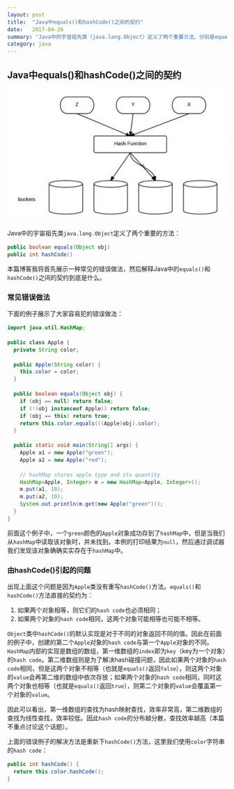 ```yaml
---
layout: post
title:  "Java中equals()和hashCode()之间的契约"
date:   2017-04-26
summary: "Java中的宇宙祖先类（java.lang.Object）定义了两个重要方法，分别是equals()和hashCode()，本文介绍它们之间如何协同工作，以及协同工作需要遵守的约定。"
category: java
---
```


## Java中equals()和hashCode()之间的契约

![java equals hasCode contract](/assets/java_equals_hash_code_contract.png)

Java中的宇宙祖先类`java.lang.Object`定义了两个重要的方法：

```java
public boolean equals(Object obj)
public int hashCode()
```

本篇博客我将首先展示一种常见的错误做法，然后解释Java中的`equals()`和`hashCode()`之间的契约到底是什么。

### 常见错误做法

下面的例子展示了大家容易犯的错误做法：

```java
import java.util.HashMap;

public class Apple {
  private String color;
  
  public Apple(String color) {
    this.color = color;
  }
  
  public boolean equals(Object obj) {
    if (obj == null) return false;
    if (!(obj instanceof Apple)) return false;
    if (obj == this) return true;
    return this.color.equals(((Apple)obj).color);
  }
  
  public static void main(String[] args) {
    Apple a1 = new Apple("green");
    Apple a2 = new Apple("red");
    
    // hashMap stores apple type and its quantity
   	HashMap<Apple, Integer> m = new HashMap<Apple, Integer>();
    m.put(a1, 10);
    m.put(a2, 10);
    System.out.println(m.get(new Apple("green")));
  }
}
```

前面这个例子中，一个`green`颜色的`Apple`对象成功存到了`hashMap`中，但是当我们从`hashMap`中读取该对象时，并未找到。本例的打印结果为`null`，然后通过调试器我们发现该对象确确实实存在于`hashMap`中。

### 由hashCode()引起的问题

出现上面这个问题是因为`Apple`类没有重写`hashCode()`方法。`equals()`和`hashCode()`方法直接的契约为：

1. 如果两个对象相等，则它们的`hash code`也必须相同；
2. 如果两个对象的`hash code`相同，这两个对象可能相等也可能不相等。

`Object`类中`hashCode()`的默认实现是对于不同的对象返回不同的值。因此在前面的例子中，创建的第二个`Apple`对象的`hash code`与第一个`Apple`对象的不同。`HashMap`内部的实现是数组的数组，第一维数组的`index`即为`key`（key为一个对象）的`hash code`。第二维数组则是为了解决hash碰撞问题，因此如果两个对象的`hash code`相同，但是这两个对象不相等（也就是`equals()`返回`false`），则这两个对象的`value`会再第二维的数组中依次存放；如果两个对象的`hash code`相同，同时这两个对象也相等（也就是`equals()`返回`true`），则第二个对象的`value`会覆盖第一个对象的`value`。

因此可以看出，第一维数组的查找为hash映射查找，效率非常高，第二维数组的查找为线性查找，效率较低。因此`hash code`的分布越分散，查找效率越高（本篇不重点讨论这个话题）。

上面的错误例子的解决方法是重新下`hashCode()`方法，这里我们使用`color`字符串的`hash code`：

```java
public int hashCode() {
  return this.color.hashCode();
}
```

